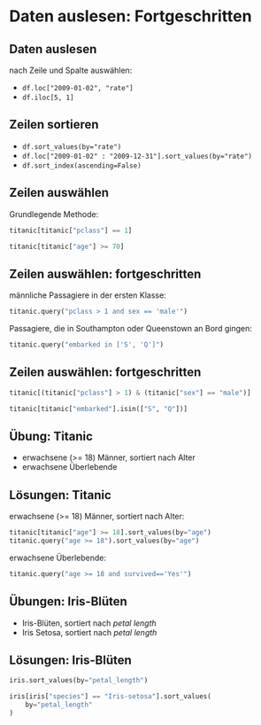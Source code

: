 # Daten auslesen: Fortgeschritten

## Daten auslesen

nach Zeile und Spalte auswählen:

- `df.loc["2009-01-02", "rate"]`
- `df.iloc[5, 1]`

## Zeilen sortieren

- `df.sort_values(by="rate")`
- `df.loc["2009-01-02" : "2009-12-31"].sort_values(by="rate")`
- `df.sort_index(ascending=False)`

## Zeilen auswählen

Grundlegende Methode:

```py
titanic[titanic["pclass"] == 1]
```

```py
titanic[titanic["age"] >= 70]
```

## Zeilen auswählen: fortgeschritten

männliche Passagiere in der ersten Klasse:

```py
titanic.query("pclass > 1 and sex == 'male'")
```

Passagiere, die in Southampton oder Queenstown an Bord gingen:

```py
titanic.query("embarked in ['S', 'Q']")
```

## Zeilen auswählen: fortgeschritten

```py
titanic[(titanic["pclass"] > 1) & (titanic["sex"] == "male")]
```

```py
titanic[titanic["embarked"].isin(["S", "Q"])]
```

## Übung: Titanic

- erwachsene (>= 18) Männer, sortiert nach Alter
- erwachsene Überlebende

## Lösungen: Titanic

erwachsene (>= 18) Männer, sortiert nach Alter:

```py
titanic[titanic["age"] >= 18].sort_values(by="age")
titanic.query("age >= 18").sort_values(by="age")
```

erwachsene Überlebende:

```py
titanic.query("age >= 18 and survived=='Yes'")
```

## Übungen: Iris-Blüten

- Iris-Blüten, sortiert nach _petal length_
- Iris Setosa, sortiert nach _petal length_

## Lösungen: Iris-Blüten

```py
iris.sort_values(by="petal_length")
```

```py
iris[iris["species"] == "Iris-setosa"].sort_values(
    by="petal_length"
)
```
